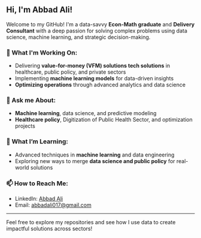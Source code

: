 ## Hi, I'm Abbad Ali!

Welcome to my GitHub! I'm a data-savvy **Econ-Math graduate** and **Delivery Consultant** with a deep passion for solving complex problems using data science, machine learning, and strategic decision-making. 

### 🔭 What I'm Working On:
- Delivering **value-for-money (VFM) solutions tech solutions** in healthcare, public policy, and private sectors
- Implementing **machine learning models** for data-driven insights
- **Optimizing operations** through advanced analytics and data science

### 💬 Ask me About:
- **Machine learning**, data science, and predictive modeling
- **Healthcare policy**, Digitization of Public Health Sector, and optimization projects

### 🌱 What I’m Learning:
- Advanced techniques in **machine learning** and data engineering
- Exploring new ways to merge **data science and public policy** for real-world solutions

<!-- ### 📊 My GitHub Stats: -->
<!--[Your GitHub stats](https://github-readme-stats.vercel.app/api?username=Abbad-Ali&show_icons=true&theme=radical) -->


### 📫 How to Reach Me:
- LinkedIn: [Abbad Ali](https://www.linkedin.com/in/abbad-ali)
- Email: abbadali017@gmail.com

---

Feel free to explore my repositories and see how I use data to create impactful solutions across sectors!
